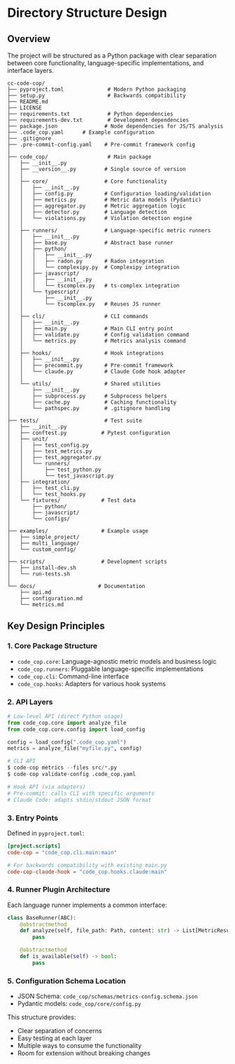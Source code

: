 # Directory Structure Design

## Overview

The project will be structured as a Python package with clear separation between core functionality, language-specific implementations, and interface layers.

```
cc-code-cop/
├── pyproject.toml              # Modern Python packaging
├── setup.py                    # Backwards compatibility
├── README.md
├── LICENSE
├── requirements.txt            # Python dependencies
├── requirements-dev.txt        # Development dependencies
├── package.json               # Node dependencies for JS/TS analysis
├── .code_cop.yaml      # Example configuration
├── .gitignore
├── .pre-commit-config.yaml    # Pre-commit framework config
│
├── code_cop/                   # Main package
│   ├── __init__.py
│   ├── __version__.py         # Single source of version
│   │
│   ├── core/                  # Core functionality
│   │   ├── __init__.py
│   │   ├── config.py          # Configuration loading/validation
│   │   ├── metrics.py         # Metric data models (Pydantic)
│   │   ├── aggregator.py      # Metric aggregation logic
│   │   ├── detector.py        # Language detection
│   │   └── violations.py      # Violation detection engine
│   │
│   ├── runners/               # Language-specific metric runners
│   │   ├── __init__.py
│   │   ├── base.py            # Abstract base runner
│   │   ├── python/
│   │   │   ├── __init__.py
│   │   │   ├── radon.py       # Radon integration
│   │   │   └── complexipy.py  # Complexipy integration
│   │   ├── javascript/
│   │   │   ├── __init__.py
│   │   │   └── tscomplex.py   # ts-complex integration
│   │   └── typescript/
│   │       ├── __init__.py
│   │       └── tscomplex.py   # Reuses JS runner
│   │
│   ├── cli/                   # CLI commands
│   │   ├── __init__.py
│   │   ├── main.py            # Main CLI entry point
│   │   ├── validate.py        # Config validation command
│   │   └── metrics.py         # Metrics analysis command
│   │
│   ├── hooks/                 # Hook integrations
│   │   ├── __init__.py
│   │   ├── precommit.py       # Pre-commit framework
│   │   └── claude.py          # Claude Code hook adapter
│   │
│   └── utils/                 # Shared utilities
│       ├── __init__.py
│       ├── subprocess.py      # Subprocess helpers
│       ├── cache.py           # Caching functionality
│       └── pathspec.py        # .gitignore handling
│
├── tests/                     # Test suite
│   ├── __init__.py
│   ├── conftest.py           # Pytest configuration
│   ├── unit/
│   │   ├── test_config.py
│   │   ├── test_metrics.py
│   │   ├── test_aggregator.py
│   │   └── runners/
│   │       ├── test_python.py
│   │       └── test_javascript.py
│   ├── integration/
│   │   ├── test_cli.py
│   │   └── test_hooks.py
│   └── fixtures/             # Test data
│       ├── python/
│       ├── javascript/
│       └── configs/
│
├── examples/                 # Example usage
│   ├── simple_project/
│   ├── multi_language/
│   └── custom_config/
│
├── scripts/                  # Development scripts
│   ├── install-dev.sh
│   └── run-tests.sh
│
└── docs/                    # Documentation
    ├── api.md
    ├── configuration.md
    └── metrics.md
```

## Key Design Principles

### 1. **Core Package Structure**

- `code_cop.core`: Language-agnostic metric models and business logic
- `code_cop.runners`: Pluggable language-specific implementations
- `code_cop.cli`: Command-line interface
- `code_cop.hooks`: Adapters for various hook systems

### 2. **API Layers**

```python
# Low-level API (direct Python usage)
from code_cop.core import analyze_file
from code_cop.core.config import load_config

config = load_config(".code_cop.yaml")
metrics = analyze_file("myfile.py", config)

# CLI API
$ code-cop metrics --files src/*.py
$ code-cop validate-config .code_cop.yaml

# Hook API (via adapters)
# Pre-commit: calls CLI with specific arguments
# Claude Code: adapts stdin/stdout JSON format
```

### 3. **Entry Points**

Defined in `pyproject.toml`:

```toml
[project.scripts]
code-cop = "code_cop.cli.main:main"

# For backwards compatibility with existing main.py
code-cop-claude-hook = "code_cop.hooks.claude:main"
```

### 4. **Runner Plugin Architecture**

Each language runner implements a common interface:

```python
class BaseRunner(ABC):
    @abstractmethod
    def analyze(self, file_path: Path, content: str) -> List[MetricResult]:
        pass

    @abstractmethod
    def is_available(self) -> bool:
        pass
```

### 5. **Configuration Schema Location**

- JSON Schema: `code_cop/schemas/metrics-config.schema.json`
- Pydantic models: `code_cop/core/config.py`

This structure provides:

- Clear separation of concerns
- Easy testing at each layer
- Multiple ways to consume the functionality
- Room for extension without breaking changes
